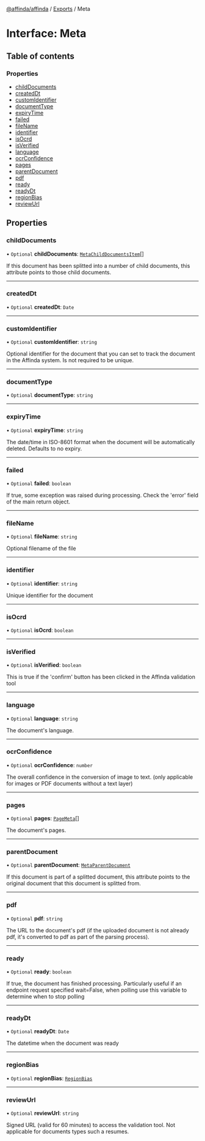 [@affinda/affinda](../README.md) / [Exports](../modules.md) / Meta

# Interface: Meta

## Table of contents

### Properties

- [childDocuments](Meta.md#childdocuments)
- [createdDt](Meta.md#createddt)
- [customIdentifier](Meta.md#customidentifier)
- [documentType](Meta.md#documenttype)
- [expiryTime](Meta.md#expirytime)
- [failed](Meta.md#failed)
- [fileName](Meta.md#filename)
- [identifier](Meta.md#identifier)
- [isOcrd](Meta.md#isocrd)
- [isVerified](Meta.md#isverified)
- [language](Meta.md#language)
- [ocrConfidence](Meta.md#ocrconfidence)
- [pages](Meta.md#pages)
- [parentDocument](Meta.md#parentdocument)
- [pdf](Meta.md#pdf)
- [ready](Meta.md#ready)
- [readyDt](Meta.md#readydt)
- [regionBias](Meta.md#regionbias)
- [reviewUrl](Meta.md#reviewurl)

## Properties

### childDocuments

• `Optional` **childDocuments**: [`MetaChildDocumentsItem`](MetaChildDocumentsItem.md)[]

If this document has been splitted into a number of child documents, this attribute points to those child documents.

___

### createdDt

• `Optional` **createdDt**: `Date`

___

### customIdentifier

• `Optional` **customIdentifier**: `string`

Optional identifier for the document that you can set to track the document in the Affinda system.  Is not required to be unique.

___

### documentType

• `Optional` **documentType**: `string`

___

### expiryTime

• `Optional` **expiryTime**: `string`

The date/time in ISO-8601 format when the document will be automatically deleted.  Defaults to no expiry.

___

### failed

• `Optional` **failed**: `boolean`

If true, some exception was raised during processing. Check the 'error' field of the main return object.

___

### fileName

• `Optional` **fileName**: `string`

Optional filename of the file

___

### identifier

• `Optional` **identifier**: `string`

Unique identifier for the document

___

### isOcrd

• `Optional` **isOcrd**: `boolean`

___

### isVerified

• `Optional` **isVerified**: `boolean`

This is true if the 'confirm' button has been clicked in the Affinda validation tool

___

### language

• `Optional` **language**: `string`

The document's language.

___

### ocrConfidence

• `Optional` **ocrConfidence**: `number`

The overall confidence in the conversion of image to text.  (only applicable for images or PDF documents without a text layer)

___

### pages

• `Optional` **pages**: [`PageMeta`](PageMeta.md)[]

The document's pages.

___

### parentDocument

• `Optional` **parentDocument**: [`MetaParentDocument`](MetaParentDocument.md)

If this document is part of a splitted document, this attribute points to the original document that this document is splitted from.

___

### pdf

• `Optional` **pdf**: `string`

The URL to the document's pdf (if the uploaded document is not already pdf, it's converted to pdf as part of the parsing process).

___

### ready

• `Optional` **ready**: `boolean`

If true, the document has finished processing. Particularly useful if an endpoint request specified wait=False, when polling use this variable to determine when to stop polling

___

### readyDt

• `Optional` **readyDt**: `Date`

The datetime when the document was ready

___

### regionBias

• `Optional` **regionBias**: [`RegionBias`](RegionBias.md)

___

### reviewUrl

• `Optional` **reviewUrl**: `string`

Signed URL (valid for 60 minutes) to access the validation tool.  Not applicable for documents types such a resumes.
